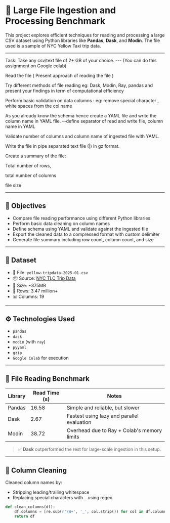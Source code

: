 # 🚀 Large File Ingestion and Processing Benchmark

This project explores efficient techniques for reading and processing a large CSV dataset using Python libraries like **Pandas**, **Dask**, and **Modin**. The file used is a sample of NYC Yellow Taxi trip data.

---
Task:
Take any csv/text file of 2+ GB of your choice. --- (You can do this assignment on Google colab)

Read the file ( Present approach of reading the file )

Try different methods of file reading eg: Dask, Modin, Ray, pandas and present your findings in term of computational efficiency

Perform basic validation on data columns : eg: remove special character , white spaces from the col name

As you already know the schema hence create a YAML file and write the column name in YAML file. --define separator of
read and write file, column name in YAML

Validate number of columns and column name of ingested file with YAML.

Write the file in pipe separated text file (|) in gz format.

Create a summary of the file:

Total number of rows,

total number of columns

file size

---

## 📌 Objectives

- Compare file reading performance using different Python libraries
- Perform basic data cleaning on column names
- Define schema using YAML and validate against the ingested file
- Export the cleaned data to a compressed format with custom delimiter
- Generate file summary including row count, column count, and size

---

## 📂 Dataset

- 📁 File: `yellow-tripdata-2025-01.csv`
- 📦 Source: [NYC TLC Trip Data](https://www.nyc.gov/site/tlc/about/tlc-trip-record-data.page)
- 🧮 Size: ~375MB
- 🔢 Rows: 3.47 million+
- 📊 Columns: 19

---

## ⚙️ Technologies Used

- `pandas`
- `dask`
- `modin` (with `ray`)
- `pyyaml`
- `gzip`
- `Google Colab` for execution

---

## 🚀 File Reading Benchmark

| **Library** | **Read Time (s)** | **Notes** |
|-------------|-------------------|-----------|
| Pandas      | 16.58             | Simple and reliable, but slower |
| Dask        | 2.67              | Fastest using lazy and parallel evaluation |
| Modin       | 38.72             | Overhead due to Ray + Colab's memory limits |

> ✅ **Dask** outperformed the rest for large-scale ingestion in this setup.

---

## 🧹 Column Cleaning

Cleaned column names by:
- Stripping leading/trailing whitespace
- Replacing special characters with `_` using regex

```python
def clean_columns(df):
    df.columns = [re.sub(r'\W+', '_', col.strip()) for col in df.columns]
    return df
